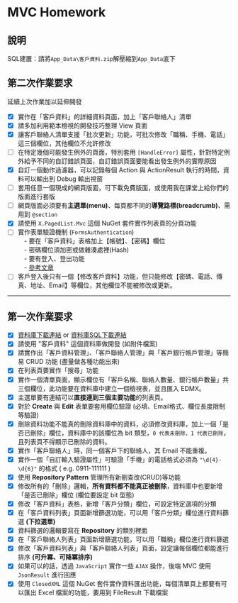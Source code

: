 ﻿# MVC Homework

## 說明
SQL建置：請將`App_Data\客戶資料.zip`解壓縮到`App_Data`底下

## 第二次作業要求
延續上次作業加以延伸開發

* [x] 實作在「客戶資料」的詳細資料頁面，加上「客戶聯絡人」清單
* [x] 請多加利用範本檢視的開發技巧整理 View 頁面
* [x] 讓客戶聯絡人清單支援「批次更新」功能，可批次修改「職稱、手機、電話」這三個欄位，其他欄位不允許修改
* [ ] 在特定幾個可能發生例外的頁面，特別套用 `[HandleError]` 屬性，針對特定例外給予不同的自訂錯誤頁面，自訂錯誤頁面要能看出發生例外的實際原因
* [x] 自訂一個動作過濾器，可以記錄每個 Action 與 ActionResult 執行的時間，資料可以輸出到 Debug 輸出視窗
* [ ] 套用任意一個現成的網頁版面，可下載免費版面，或使用我在課堂上給你們的版面進行套版
* [ ] 網頁版面必須要有**主選單(menu)**、每頁都不同的**導覽路標(breadcrumb)**、需用到 `@section`
* [x] 請使用 `X.PagedList.Mvc` 這個 NuGet 套件實作列表頁的分頁功能
* [ ] 實作表單驗證機制 (`FormsAuthentication`)  
　- 要在「客戶資料」表格加上【帳號】、【密碼】欄位  
　- 密碼欄位須加密或做雜湊處裡(Hash)  
　- 要有登入、登出功能  
　- [參考文章](http://blog.miniasp.com/post/2008/02/20/Explain-Forms-Authentication-in-ASPNET-20.aspx)
* [ ] 客戶登入後只有一個【修改客戶資料】功能，但只能修改【密碼、電話、傳真、地址、Email】等欄位，其他欄位不能被修改或更新。

---
## 第一次作業要求

* [x] [資料庫下載連結](https://drive.google.com/open?id=0B9TSNtgzYzPTSGR5TEc4TjcwZmM) or [資料庫SQL下載連結](https://drive.google.com/open?id=1AX0x00BUM3N47mY8fLoaL47QPI_ERbKl)
* [x] 請使用 "客戶資料" 這個資料庫做開發 (如附件檔案)
* [x] 請實作出「客戶資料管理」、「客戶聯絡人管理」與「客戶銀行帳戶管理」等簡易 CRUD 功能 (盡量做各種功能出來)
* [x] 在列表頁要實作「搜尋」功能
* [x] 實作一個清單頁面，顯示欄位有「客戶名稱、聯絡人數量、銀行帳戶數量」共三個欄位，此功能要在資料庫中建立一個檢視表，並且匯入 EDMX。
* [x] 主選單要有連結可以**直接連到三個主要功能**的列表頁。
* [x] 對於 **Create** 與 **Edit** 表單要套用欄位驗證 (必填、Email格式、欄位長度限制等驗證)
* [x] 刪除資料功能不能真的刪除資料庫中的資料，必須修改資料庫，加上一個「是否已刪除」欄位，資料庫中的該欄位為 bit 類型，`0 代表未刪除，1 代表已刪除`，且列表頁不得顯示已刪除的資料。
* [x] 實作「客戶聯絡人」時，同一個客戶下的聯絡人，其 Email 不能重複。
* [x] 實作一個「自訂輸入驗證屬性」可驗證「手機」的電話格式必須為 `"\d{4}-\d{6}"` 的格式 ( e.g. 0911-111111 )
* [x] 使用 **Repository Pattern** 管理所有新刪查改(CRUD)等功能
* [x] 修改所有的「刪除」邏輯，**所有資料都不能真正被刪除**，資料庫中也要新增「是否已刪除」欄位 (欄位要設定 bit 型態)
* [x] 修改「客戶資料」表格，新增「客戶分類」欄位，可設定特定選項的分類
* [x] 在「客戶資料列表」頁面新增篩選功能，可以用「客戶分類」欄位進行資料篩選 **(下拉選單)**
* [x] 資料篩選的邏輯要寫在 **Repository** 的類別裡面
* [x] 在「客戶聯絡人列表」頁面新增篩選功能，可以用「職稱」欄位進行資料篩選
* [x] 修改「客戶資料列表」與「客戶聯絡人列表」頁面，設定讓每個欄位都能進行排序 **(可升冪、可降冪排序)**
* [x] 如果可以的話，透過 `JavaScript` 實作一些 `AJAX` 操作，後端 MVC 使用 `JsonResult` 進行回應
* [x] 使用 `ClosedXML` 這個 NuGet 套件實作資料匯出功能，每個清單頁上都要有可以匯出 Excel 檔案的功能，要用到 FileResult 下載檔案